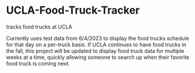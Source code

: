 # UCLA-Food-Truck-Tracker
tracks food trucks at UCLA

Currently uses test data from 6/4/2023 to display the food trucks schedule for that day on a per-truck basis. If UCLA continues to have food trucks in the fall, this project will be updated to display food truck data for multiple weeks at a time, quickly allowing someone to search up when their favorite food truck is coming next.
